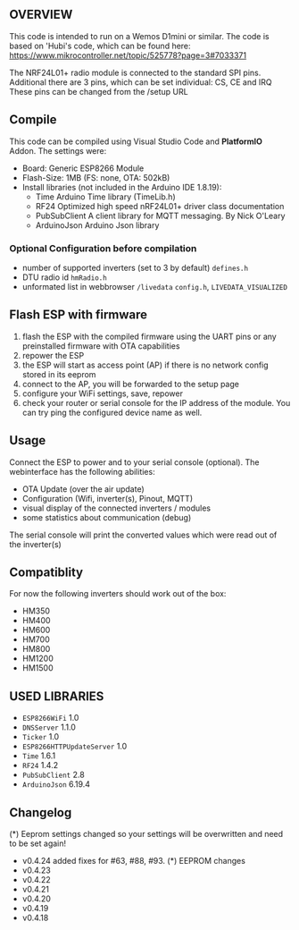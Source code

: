 ## OVERVIEW

This code is intended to run on a Wemos D1mini or similar. The code is based on 'Hubi's code, which can be found here: <https://www.mikrocontroller.net/topic/525778?page=3#7033371>

The NRF24L01+ radio module is connected to the standard SPI pins. Additional there are 3 pins, which can be set individual: CS, CE and IRQ
These pins can be changed from the /setup URL


## Compile

This code can be compiled using Visual Studio Code and **PlatformIO** Addon. The settings were:

- Board: Generic ESP8266 Module
- Flash-Size: 1MB (FS: none, OTA: 502kB)
- Install libraries (not included in the Arduino IDE 1.8.19):
  - Time            Arduino Time library (TimeLib.h)
  - RF24            Optimized high speed nRF24L01+ driver class documentation
  - PubSubClient    A client library for MQTT messaging. By Nick O'Leary
  - ArduinoJson     Arduino Json library

### Optional Configuration before compilation

- number of supported inverters (set to 3 by default) `defines.h`
- DTU radio id `hmRadio.h`
- unformated list in webbrowser `/livedata` `config.h`, `LIVEDATA_VISUALIZED`


## Flash ESP with firmware

1. flash the ESP with the compiled firmware using the UART pins or any preinstalled firmware with OTA capabilities
2. repower the ESP
3. the ESP will start as access point (AP) if there is no network config stored in its eeprom
4. connect to the AP, you will be forwarded to the setup page
5. configure your WiFi settings, save, repower
6. check your router or serial console for the IP address of the module. You can try ping the configured device name as well.


## Usage

Connect the ESP to power and to your serial console (optional). The webinterface has the following abilities:

- OTA Update (over the air update)
- Configuration (Wifi, inverter(s), Pinout, MQTT)
- visual display of the connected inverters / modules
- some statistics about communication (debug)

The serial console will print the converted values which were read out of the inverter(s)


## Compatiblity

For now the following inverters should work out of the box:

- HM350
- HM400
- HM600
- HM700
- HM800
- HM1200
- HM1500

## USED LIBRARIES

- `ESP8266WiFi` 1.0
- `DNSServer` 1.1.0
- `Ticker` 1.0
- `ESP8266HTTPUpdateServer` 1.0
- `Time` 1.6.1
- `RF24` 1.4.2
- `PubSubClient` 2.8
- `ArduinoJson` 6.19.4

## Changelog

(*) Eeprom settings changed so your settings will be overwritten and need to be set again!

- v0.4.24 added fixes for #63, #88, #93. (*) EEPROM changes
- v0.4.23 
- v0.4.22
- v0.4.21
- v0.4.20
- v0.4.19
- v0.4.18
